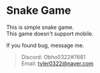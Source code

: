 # Snake Game

This is simple snake game.    
This game doesn't support mobile.
  
If you found bug, message me.
> Discord: Obho0322#7681  
> Email: tyler0322@naver.com
